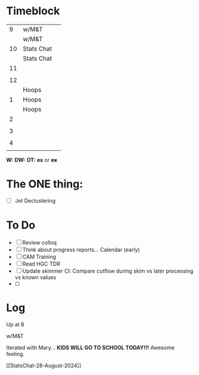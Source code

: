 # Timeblock

|     |            |     |
| --- | ---------- | --- |
| 9   | w/M&T      |     |
|     | w/M&T      |     |
| 10  | Stats Chat |     |
|     | Stats Chat |     |
| 11  |            |     |
|     |            |     |
| 12  |            |     |
|     | Hoops      |     |
| 1   | Hoops      |     |
|     | Hoops      |     |
| 2   |            |     |
|     |            |     |
| 3   |            |     |
|     |            |     |
| 4   |            |     |
|     |            |     |

**W:**
**DW:**
**OT:**
**ex** or **~~ex~~**

# The ONE thing: 
- [ ] Jet Declustering


# To Do
- [ ] Review colloq
- [ ] Think about progress reports... Calendar (early)
- [ ] CAM Training
- [ ] Read HGC TDR
- [ ] Update skimmer CI: Compare cutflow during skim vs later processing vs known values
- [ ] 


# Log

Up at 8 

w/M&T

 Iterated with Mary... **KIDS WILL GO TO SCHOOL TODAY!!!**
Awesome feeling.

[[StatsChat-28-August-2024]]
